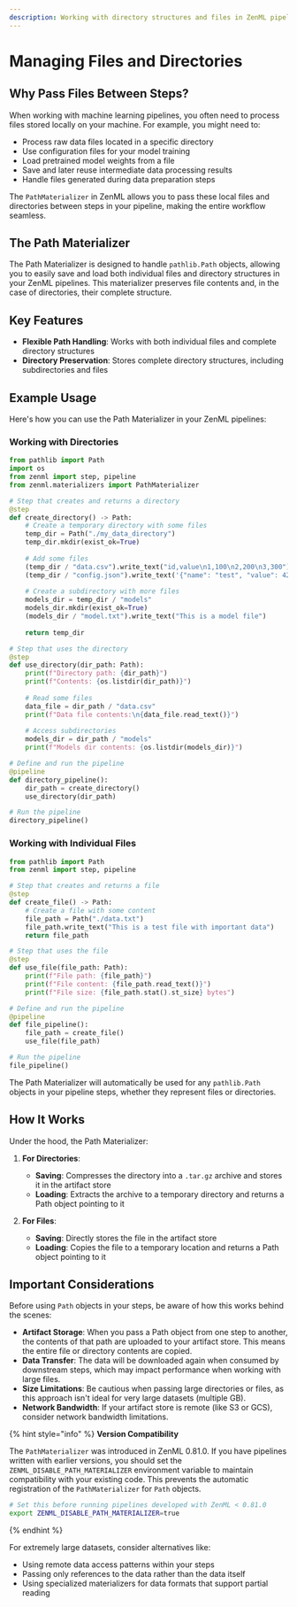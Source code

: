 ```yaml
---
description: Working with directory structures and files in ZenML pipelines.
---
```


# Managing Files and Directories

## Why Pass Files Between Steps?

When working with machine learning pipelines, you often need to process files stored locally on your machine. For example, you might need to:

- Process raw data files located in a specific directory
- Use configuration files for your model training
- Load pretrained model weights from a file
- Save and later reuse intermediate data processing results
- Handle files generated during data preparation steps

The `PathMaterializer` in ZenML allows you to pass these local files and directories between steps in your pipeline, making the entire workflow seamless.

## The Path Materializer

The Path Materializer is designed to handle `pathlib.Path` objects, allowing you to easily save and load both individual files and directory structures in your ZenML pipelines. This materializer preserves file contents and, in the case of directories, their complete structure.

## Key Features

- **Flexible Path Handling**: Works with both individual files and complete directory structures
- **Directory Preservation**: Stores complete directory structures, including subdirectories and files

## Example Usage

Here's how you can use the Path Materializer in your ZenML pipelines:

### Working with Directories

```python
from pathlib import Path
import os
from zenml import step, pipeline
from zenml.materializers import PathMaterializer

# Step that creates and returns a directory
@step
def create_directory() -> Path:
    # Create a temporary directory with some files
    temp_dir = Path("./my_data_directory")
    temp_dir.mkdir(exist_ok=True)
    
    # Add some files
    (temp_dir / "data.csv").write_text("id,value\n1,100\n2,200\n3,300")
    (temp_dir / "config.json").write_text('{"name": "test", "value": 42}')
    
    # Create a subdirectory with more files
    models_dir = temp_dir / "models"
    models_dir.mkdir(exist_ok=True)
    (models_dir / "model.txt").write_text("This is a model file")
    
    return temp_dir

# Step that uses the directory
@step
def use_directory(dir_path: Path):
    print(f"Directory path: {dir_path}")
    print(f"Contents: {os.listdir(dir_path)}")
    
    # Read some files
    data_file = dir_path / "data.csv"
    print(f"Data file contents:\n{data_file.read_text()}")
    
    # Access subdirectories
    models_dir = dir_path / "models"
    print(f"Models dir contents: {os.listdir(models_dir)}")

# Define and run the pipeline
@pipeline
def directory_pipeline():
    dir_path = create_directory()
    use_directory(dir_path)

# Run the pipeline
directory_pipeline()
```

### Working with Individual Files

```python
from pathlib import Path
from zenml import step, pipeline

# Step that creates and returns a file
@step
def create_file() -> Path:
    # Create a file with some content
    file_path = Path("./data.txt")
    file_path.write_text("This is a test file with important data")
    return file_path

# Step that uses the file
@step
def use_file(file_path: Path):
    print(f"File path: {file_path}")
    print(f"File content: {file_path.read_text()}")
    print(f"File size: {file_path.stat().st_size} bytes")

# Define and run the pipeline
@pipeline
def file_pipeline():
    file_path = create_file()
    use_file(file_path)

# Run the pipeline
file_pipeline()
```

The Path Materializer will automatically be used for any `pathlib.Path` objects in your pipeline steps, whether they represent files or directories.

## How It Works

Under the hood, the Path Materializer:

1. **For Directories**:
   - **Saving**: Compresses the directory into a `.tar.gz` archive and stores it in the artifact store
   - **Loading**: Extracts the archive to a temporary directory and returns a Path object pointing to it

2. **For Files**:
   - **Saving**: Directly stores the file in the artifact store
   - **Loading**: Copies the file to a temporary location and returns a Path object pointing to it 

## Important Considerations

Before using `Path` objects in your steps, be aware of how this works behind the scenes:

- **Artifact Storage**: When you pass a Path object from one step to another, the contents of that path are uploaded to your artifact store. This means the entire file or directory contents are copied.
- **Data Transfer**: The data will be downloaded again when consumed by downstream steps, which may impact performance when working with large files.
- **Size Limitations**: Be cautious when passing large directories or files, as this approach isn't ideal for very large datasets (multiple GB).
- **Network Bandwidth**: If your artifact store is remote (like S3 or GCS), consider network bandwidth limitations.

{% hint style="info" %}
**Version Compatibility**

The `PathMaterializer` was introduced in ZenML 0.81.0. If you have pipelines written with earlier versions, you should set the `ZENML_DISABLE_PATH_MATERIALIZER` environment variable to maintain compatibility with your existing code. This prevents the automatic registration of the `PathMaterializer` for `Path` objects.

```bash
# Set this before running pipelines developed with ZenML < 0.81.0
export ZENML_DISABLE_PATH_MATERIALIZER=true
```
{% endhint %}

For extremely large datasets, consider alternatives like:
- Using remote data access patterns within your steps 
- Passing only references to the data rather than the data itself
- Using specialized materializers for data formats that support partial reading